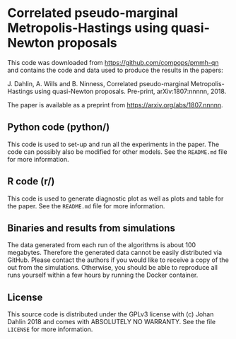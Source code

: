 # Correlated pseudo-marginal Metropolis-Hastings using quasi-Newton proposals
This code was downloaded from https://github.com/compops/pmmh-qn and contains the code and data used to produce the results in the papers:

J. Dahlin, A. Wills and B. Ninness, Correlated pseudo-marginal Metropolis-Hastings using quasi-Newton proposals. Pre-print, arXiv:1807:nnnnn, 2018.

The paper is available as a preprint from https://arxiv.org/abs/1807.nnnnn.

## Python code (python/)
This code is used to set-up and run all the experiments in the paper. The code can possibly also be modified for other models. See the `README.md` file for more information.

## R code (r/)
This code is used to generate diagnostic plot as well as plots and table for the paper. See the `README.md` file for more information.

## Binaries and results from simulations
The data generated from each run of the algorithms is about 100 megabytes. Therefore the generated data cannot be easily distributed via GitHub. Please contact the authors if you would like to receive a copy of the out from the simulations. Otherwise, you should be able to reproduce all runs yourself within a few hours by running the Docker container.

## License
This source code is distributed under the GPLv3 license with (c) Johan Dahlin 2018 and comes with ABSOLUTELY NO WARRANTY. See the file `LICENSE` for more information.
